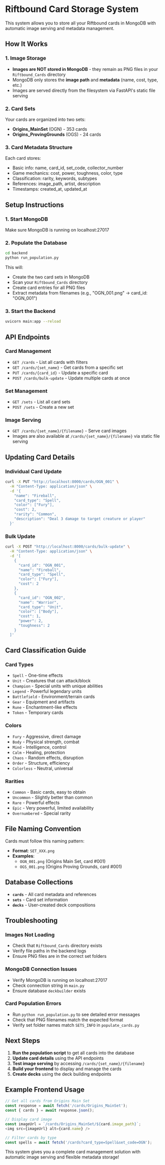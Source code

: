 # Riftbound Card Storage System

This system allows you to store all your Riftbound cards in MongoDB with automatic image serving and metadata management.

## How It Works

### 1. **Image Storage**
- **Images are NOT stored in MongoDB** - they remain as PNG files in your `Riftbound_Cards` directory
- MongoDB only stores the **image path** and **metadata** (name, cost, type, etc.)
- Images are served directly from the filesystem via FastAPI's static file serving

### 2. **Card Sets**
Your cards are organized into two sets:
- **Origins_MainSet** (OGN) - 353 cards
- **Origins_ProvingGrounds** (OGS) - 24 cards

### 3. **Card Metadata Structure**
Each card stores:
- Basic info: name, card_id, set_code, collector_number
- Game mechanics: cost, power, toughness, color, type
- Classification: rarity, keywords, subtypes
- References: image_path, artist, description
- Timestamps: created_at, updated_at

## Setup Instructions

### 1. **Start MongoDB**
Make sure MongoDB is running on localhost:27017

### 2. **Populate the Database**
```bash
cd backend
python run_population.py
```

This will:
- Create the two card sets in MongoDB
- Scan your `Riftbound_Cards` directory
- Create card entries for all PNG files
- Extract metadata from filenames (e.g., "OGN_001.png" → card_id: "OGN_001")

### 3. **Start the Backend**
```bash
uvicorn main:app --reload
```

## API Endpoints

### **Card Management**
- `GET /cards` - List all cards with filters
- `GET /cards/{set_name}` - Get cards from a specific set
- `PUT /cards/{card_id}` - Update a specific card
- `POST /cards/bulk-update` - Update multiple cards at once

### **Set Management**
- `GET /sets` - List all card sets
- `POST /sets` - Create a new set

### **Image Serving**
- `GET /cards/{set_name}/{filename}` - Serve card images
- Images are also available at `/cards/{set_name}/{filename}` via static file serving

## Updating Card Details

### **Individual Card Update**
```bash
curl -X PUT "http://localhost:8000/cards/OGN_001" \
  -H "Content-Type: application/json" \
  -d '{
    "name": "Fireball",
    "card_type": "Spell",
    "color": ["Fury"],
    "cost": 2,
    "rarity": "Common",
    "description": "Deal 3 damage to target creature or player"
  }'
```

### **Bulk Update**
```bash
curl -X POST "http://localhost:8000/cards/bulk-update" \
  -H "Content-Type: application/json" \
  -d '[
    {
      "card_id": "OGN_001",
      "name": "Fireball",
      "card_type": "Spell",
      "color": ["Fury"],
      "cost": 2
    },
    {
      "card_id": "OGN_002", 
      "name": "Warrior",
      "card_type": "Unit",
      "color": ["Body"],
      "cost": 1,
      "power": 2,
      "toughness": 2
    }
  ]'
```

## Card Classification Guide

### **Card Types**
- `Spell` - One-time effects
- `Unit` - Creatures that can attack/block
- `Champion` - Special units with unique abilities
- `Legend` - Powerful legendary units
- `Battlefield` - Environment/terrain cards
- `Gear` - Equipment and artifacts
- `Rune` - Enchantment-like effects
- `Token` - Temporary cards

### **Colors**
- `Fury` - Aggressive, direct damage
- `Body` - Physical strength, combat
- `Mind` - Intelligence, control
- `Calm` - Healing, protection
- `Chaos` - Random effects, disruption
- `Order` - Structure, efficiency
- `Colorless` - Neutral, universal

### **Rarities**
- `Common` - Basic cards, easy to obtain
- `Uncommon` - Slightly better than common
- `Rare` - Powerful effects
- `Epic` - Very powerful, limited availability
- `Overnumbered` - Special rarity

## File Naming Convention

Cards must follow this naming pattern:
- **Format**: `SET_XXX.png`
- **Examples**: 
  - `OGN_001.png` (Origins Main Set, card #001)
  - `OGS_001.png` (Origins Proving Grounds, card #001)

## Database Collections

- **`cards`** - All card metadata and references
- **`sets`** - Card set information
- **`decks`** - User-created deck compositions

## Troubleshooting

### **Images Not Loading**
- Check that `Riftbound_Cards` directory exists
- Verify file paths in the backend logs
- Ensure PNG files are in the correct set folders

### **MongoDB Connection Issues**
- Verify MongoDB is running on localhost:27017
- Check connection string in `main.py`
- Ensure database `deckbuilder` exists

### **Card Population Errors**
- Run `python run_population.py` to see detailed error messages
- Check that PNG filenames match the expected format
- Verify set folder names match `SETS_INFO` in `populate_cards.py`

## Next Steps

1. **Run the population script** to get all cards into the database
2. **Update card details** using the API endpoints
3. **Test image serving** by accessing `/cards/{set_name}/{filename}`
4. **Build your frontend** to display and manage the cards
5. **Create decks** using the deck building endpoints

## Example Frontend Usage

```typescript
// Get all cards from Origins Main Set
const response = await fetch('/cards/Origins_MainSet');
const { cards } = await response.json();

// Display card image
const imageUrl = `/cards/Origins_MainSet/${card.image_path}`;
<img src={imageUrl} alt={card.name} />

// Filter cards by type
const spells = await fetch('/cards?card_type=Spell&set_code=OGN');
```

This system gives you a complete card management solution with automatic image serving and flexible metadata storage!
